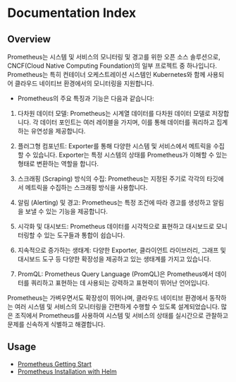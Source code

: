 # Documentation Index

## Overview

Prometheus는 시스템 및 서비스의 모니터링 및 경고를 위한 오픈 소스 솔루션으로, CNCF(Cloud Native Computing Foundation)의 일부 프로젝트 중 하나입니다. Prometheus는 특히 컨테이너 오케스트레이션 시스템인 Kubernetes와 함께 사용되어 클라우드 네이티브 환경에서의 모니터링을 지원합니다.

- Prometheus의 주요 특징과 기능은 다음과 같습니다:

1. 다차원 데이터 모델: Prometheus는 시계열 데이터를 다차원 데이터 모델로 저장합니다. 각 데이터 포인트는 여러 레이블을 가지며, 이를 통해 데이터를 쿼리하고 집계하는 유연성을 제공합니다.

2. 플러그형 컴포넌트: Exporter를 통해 다양한 시스템 및 서비스에서 메트릭을 수집할 수 있습니다. Exporter는 특정 시스템의 상태를 Prometheus가 이해할 수 있는 형태로 변환하는 역할을 합니다.

3. 스크래핑 (Scraping) 방식의 수집: Prometheus는 지정된 주기로 각각의 타깃에서 메트릭을 수집하는 스크래핑 방식을 사용합니다.

4. 알림 (Alerting) 및 경고: Prometheus는 특정 조건에 따라 경고를 생성하고 알림을 보낼 수 있는 기능을 제공합니다.

5. 시각화 및 대시보드: Prometheus 데이터를 시각적으로 표현하고 대시보드로 모니터링할 수 있는 도구들과 통합이 쉽습니다.

6. 지속적으로 증가하는 생태계: 다양한 Exporter, 클라이언트 라이브러리, 그래프 및 대시보드 도구 등 다양한 확장성을 제공하고 있는 생태계를 가지고 있습니다.

7. PromQL: Prometheus Query Language (PromQL)은 Prometheus에서 데이터를 쿼리하고 표현하는 데 사용되는 강력하고 표현력이 뛰어난 언어입니다.

Prometheus는 가벼우면서도 확장성이 뛰어나며, 클라우드 네이티브 환경에서 동작하는 여러 시스템 및 서비스의 모니터링을 간편하게 수행할 수 있도록 설계되었습니다. 많은 조직에서 Prometheus를 사용하여 시스템 및 서비스의 상태를 실시간으로 관찰하고 문제를 신속하게 식별하고 해결합니다.

## Usage
- [Prometheus Getting Start](./prometheus-getting-start.md)
- [Prometheus Installation with Helm](./prometheus-install-cli.md)